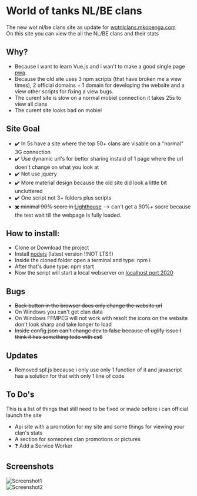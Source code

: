 # World of tanks NL/BE clans    
The new wot nl/be clans site as update for [wotnlclans.mkopenga.com](https://wotnlclans.mkopenga.com)  
On this site you can view the all the NL/BE clans and their stats  

## Why?  
- Because I want to learn Vue.js and i wan't to make a good single page [pwa](https://developers.google.com/web/progressive-web-apps/).  
- Because the old site uses 3 npm scripts (that have broken me a view times), 2 official domains + 1 domain for developing the website and a view other scripts for fixing a view bugs.  
- The curent site is slow on a normal mobiel connection it takes 25s to view all clans  
- The curent site looks bad on mobiel  

## Site Goal  
- :heavy_check_mark: In 5s have a site where the top 50+ clans are visable on a "normal" 3G connection  
- :heavy_check_mark: Use dynamic url's for better sharing instaid of 1 page where the url doen't change on what you look at  
- :heavy_check_mark: Not use jquery  
- :heavy_check_mark: More material design because the old site did look a little bit uncluttered  
- :heavy_check_mark: One script not 3+ folders plus scripts  
- ~~:heavy_multiplication_x: minimal 90% score in [Lighthouse](https://developers.google.com/web/tools/lighthouse/)~~ --> can't get a 90%+ socre because the test wait till the webpage is fully loaded.  

## How to install:  
- Clone or Download the project  
- Install [nodejs](https://nodejs.org/en/) (latest version !!NOT LTS!!)  
- Inside the cloned folder open a terminal and type: npm i  
- After that's dune type: npm start  
- Now the script will start a local webserver on [localhost port 2020](http://localhost:2020)

## Bugs  
- ~~Back button in the browser does only change the website url~~  
- On Windows you can't get clan data  
- On Windows FFMPEG will not work with resolt the icons on the website don't look sharp and take longer to load  
- ~~Inside config.json can't change dev to false because of uglify issue I think it has something todo with es6~~  

## Updates  
- Removed spf.js because i only use only 1 function of it and javascript has a solution for that with only 1 line of code  

## To Do's  
This is a list of things that still need to be fixed or made before i can official launch the site  
- Api site with a promotion for my site and some things for viewing your clan's stats  
- A section for someones clan promotions or pictures  
- :question: Add a Service Worker  
  
## Screenshots  
![Screenshot1](https://github.com/mjarkk/wotnlclans/blob/master/www/img/s1.png)  
![Screenshot2](https://github.com/mjarkk/wotnlclans/blob/master/www/img/s2.png)  
